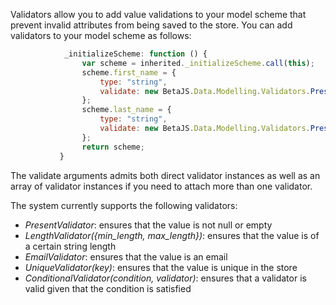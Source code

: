 Validators allow you to add value validations to your model scheme that prevent invalid attributes from being saved to the store. You can add validators to your model scheme as follows:

```javascript
            _initializeScheme: function () {
                var scheme = inherited._initializeScheme.call(this);
                scheme.first_name = {
                    type: "string",
                    validate: new BetaJS.Data.Modelling.Validators.PresentValidator()
                };
                scheme.last_name = {
                    type: "string",
                    validate: new BetaJS.Data.Modelling.Validators.PresentValidator()
                };
                return scheme;
           }
```

The validate arguments admits both direct validator instances as well as an array of validator instances if you need to attach more than one validator.

The system currently supports the following validators:
- *PresentValidator*: ensures that the value is not null or empty
- *LengthValidator({min_length, max_length})*: ensures that the value is of a certain string length
- *EmailValidator*: ensures that the value is an email
- *UniqueValidator(key)*: ensures that the value is unique in the store
- *ConditionalValidator(condition, validator)*: ensures that a validator is valid given that the condition is satisfied